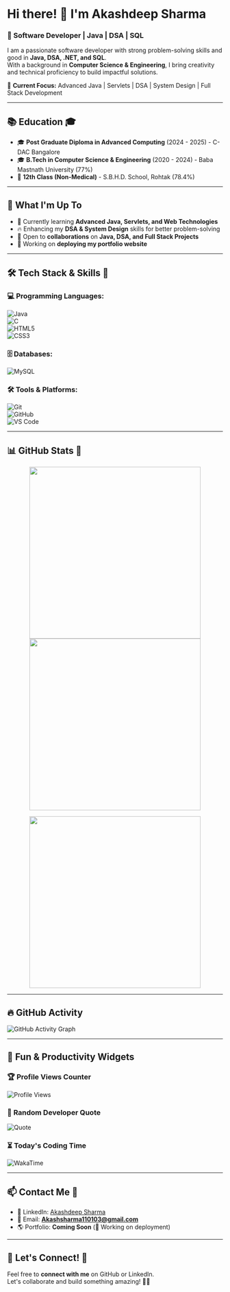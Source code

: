 # Hi there! 👋 I'm Akashdeep Sharma  

### 🚀 Software Developer | Java | DSA | SQL  

I am a passionate software developer with strong problem-solving skills and good in **Java, DSA, .NET, and SQL**.  
With a background in **Computer Science & Engineering**, I bring creativity and technical proficiency to build impactful solutions.  

📍 **Current Focus:** Advanced Java | Servlets | DSA | System Design | Full Stack Development  

---

## 📚 Education 🎓  
- 🎓 **Post Graduate Diploma in Advanced Computing** (2024 - 2025) - C-DAC Bangalore  
- 🎓 **B.Tech in Computer Science & Engineering** (2020 - 2024) - Baba Mastnath University (77%)  
- 🏫 **12th Class (Non-Medical)** - S.B.H.D. School, Rohtak (78.4%)  

---

## 📌 What I'm Up To  
- 🌱 Currently learning **Advanced Java, Servlets, and Web Technologies**  
- 🔥 Enhancing my **DSA & System Design** skills for better problem-solving  
- 🤝 Open to **collaborations** on **Java, DSA, and Full Stack Projects**  
- 🚀 Working on **deploying my portfolio website**  

---

## 🛠️ Tech Stack & Skills 🚀  

### **💻 Programming Languages:**  
![Java](https://img.shields.io/badge/Java-ED8B00?style=for-the-badge&logo=java&logoColor=white)  
![C](https://img.shields.io/badge/C-00599C?style=for-the-badge&logo=c&logoColor=white)  
![HTML5](https://img.shields.io/badge/HTML5-E34F26?style=for-the-badge&logo=html5&logoColor=white)  
![CSS3](https://img.shields.io/badge/CSS3-1572B6?style=for-the-badge&logo=css3&logoColor=white)  


### **🗄️ Databases:**  
![MySQL](https://img.shields.io/badge/MySQL-4479A1?style=for-the-badge&logo=mysql&logoColor=white)  

### **🛠️ Tools & Platforms:**  
![Git](https://img.shields.io/badge/Git-F05032?style=for-the-badge&logo=git&logoColor=white)  
![GitHub](https://img.shields.io/badge/GitHub-181717?style=for-the-badge&logo=github&logoColor=white)  
![VS Code](https://img.shields.io/badge/VS%20Code-007ACC?style=for-the-badge&logo=visual-studio-code&logoColor=white)  

---

## 📊 GitHub Stats 🌟  

<p align="center">
  <img src="https://github-readme-stats.vercel.app/api?username=Akashsharmahere&show_icons=true&theme=dark" width="400px" />
  <img src="https://streak-stats.demolab.com?user=Akashsharmahere&theme=dark&hide_border=true" width="400px" />
</p>

<p align="center">
  <img src="https://github-readme-stats.vercel.app/api/top-langs/?username=Akashsharmahere&layout=compact&theme=dark" width="400px" />
</p>

---

## 🔥 GitHub Activity  
![GitHub Activity Graph](https://github-readme-activity-graph.vercel.app/graph?username=Akashsharmahere&theme=github-dark)  

---

## 🎯 Fun & Productivity Widgets  

### 🏆 **Profile Views Counter**  
![Profile Views](https://komarev.com/ghpvc/?username=Akashsharmahere&color=blue&style=for-the-badge)  

### 📜 **Random Developer Quote**  
![Quote](https://quotes-github-readme.vercel.app/api?type=horizontal&theme=dark)  

### ⏳ **Today's Coding Time**  
![WakaTime](https://github-readme-stats.vercel.app/api/wakatime?username=Akashsharmahere&layout=compact&theme=dark)  

---

## 📫 Contact Me 📩  
- 💼 LinkedIn: [Akashdeep Sharma](https://www.linkedin.com/in/akashdeep-sharma-b1a09b280/)  
- 📧 Email: **Akashsharma110103@gmail.com**  
- 🌎 Portfolio: **Coming Soon** (🚀 Working on deployment)  

---

## 🤝 Let's Connect! 🔗  
Feel free to **connect with me** on GitHub or LinkedIn.  
Let's collaborate and build something amazing! 🚀🔥  
